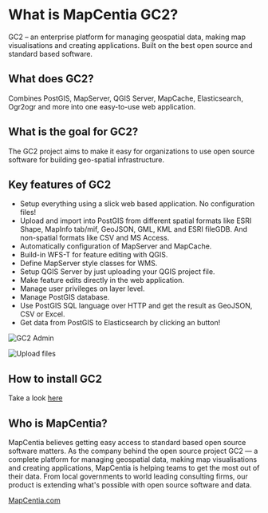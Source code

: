 # What is MapCentia GC2?

GC2 – an enterprise platform for managing geospatial data, making map visualisations and creating applications. Built on the best open source and standard based software.

## What does GC2?
Combines PostGIS, MapServer, QGIS Server, MapCache, Elasticsearch, Ogr2ogr and more into one easy-to-use web application.

## What is the goal for GC2?
The GC2 project aims to make it easy for organizations to use open source software for building geo-spatial infrastructure.

## Key features of GC2

- Setup everything using a slick web based application. No configuration files!
- Upload and import into PostGIS from different spatial formats like ESRI Shape, MapInfo tab/mif, GeoJSON, GML, KML and ESRI fileGDB. And non-spatial formats like CSV and MS Access.
- Automatically configuration of MapServer and MapCache.
- Build-in WFS-T for feature editing with QGIS.
- Define MapServer style classes for WMS.
- Setup QGIS Server by just uploading your QGIS project file.
- Make feature edits directly in the web application.
- Manage user privileges on layer level.
- Manage PostGIS database.
- Use PostGIS SQL language over HTTP and get the result as GeoJSON, CSV or Excel.
- Get data from PostGIS to Elasticsearch by clicking an button!

![GC2 Admin](https://i.imgur.com/9FoOzId.png "GC2 Admin")

![Upload files](https://i.imgur.com/OjzY7ql.png "Manage the PostGIS database")

## How to install GC2
Take a look [here](https://github.com/mapcentia/geocloud2/wiki/Install-GC2)

## Who is MapCentia?
MapCentia believes getting easy access to standard based open source software matters. As the company behind the open source project GC2 — a complete platform for managing geospatial data, making map visualisations and creating applications, MapCentia is helping teams to get the most out of their data. From local governments to world leading consulting firms, our product is extending what's possible with open source software and data.

[MapCentia.com](http://mapcentia.com)